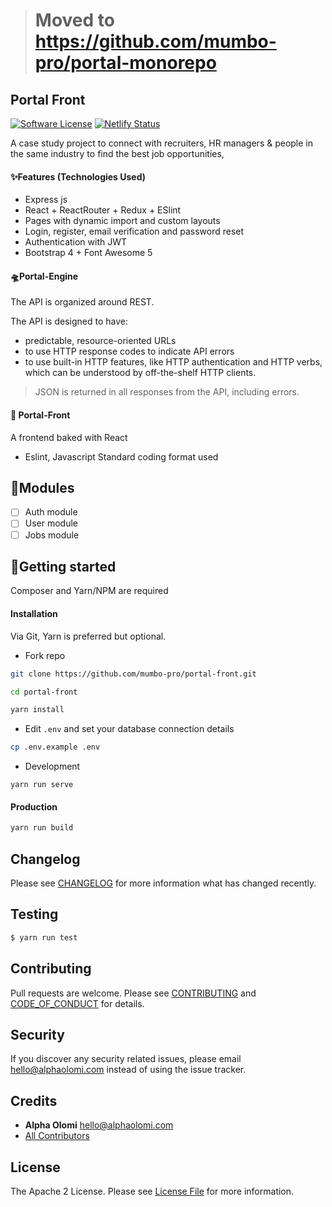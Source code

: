 
> # Moved to https://github.com/mumbo-pro/portal-monorepo

## Portal Front

[![Software License][ico-license]](LICENSE.md)
[![Netlify Status](https://api.netlify.com/api/v1/badges/c3afcc8c-78fd-4797-b136-e514847f6abe/deploy-status)](https://app.netlify.com/sites/mumbo/deploys)

A case study project to connect with recruiters, HR managers & people in the same industry to find the best job opportunities,

#### ✨Features (Technologies Used)

- Express js
- React + ReactRouter + Redux + ESlint
- Pages with dynamic import and custom layouts
- Login, register, email verification and password reset
- Authentication with JWT
- Bootstrap 4 + Font Awesome 5

#### 🛸Portal-Engine

The API is organized around REST.

The API is designed to have:

- predictable, resource-oriented URLs
- to use HTTP response codes to indicate API errors
- to use built-in HTTP features, like HTTP authentication and HTTP verbs, which can be understood by off-the-shelf HTTP clients.

> JSON is returned in all responses from the API, including errors.

#### 🚁 Portal-Front

A frontend baked with React

- Eslint, Javascript Standard coding format used

## 🧩Modules

- [ ] Auth module
- [ ] User module
- [ ] Jobs module

## 🚀Getting started

Composer and Yarn/NPM are required

#### Installation

Via Git, Yarn is preferred but optional.

- Fork repo

```bash
git clone https://github.com/mumbo-pro/portal-front.git

cd portal-front

yarn install
```

- Edit `.env` and set your database connection details

```bash
cp .env.example .env
```

- Development

```
yarn run serve
```

#### Production

```bash
yarn run build
```

## Changelog

Please see [CHANGELOG](CHANGELOG.md) for more information what has changed recently.

## Testing

```bash
$ yarn run test
```

## Contributing

Pull requests are welcome. Please see [CONTRIBUTING](./.github/CONTRIBUTING.md) and [CODE_OF_CONDUCT](./.github/CODE_OF_CONDUCT.md) for details.

## Security

If you discover any security related issues, please email [hello@alphaolomi.com](mailto:hello@alphaolomi.com) instead of using the issue tracker.

## Credits

- **Alpha Olomi** [hello@alphaolomi.com](hello@alphaolomi.com)
- [All Contributors][link-contributors]

## License

The Apache 2 License. Please see [License File](LICENSE) for more information.

[ico-license]: https://img.shields.io/badge/license-Apache2-brightgreen.svg?style=flat-square
[link-contributors]: ../../contributors
